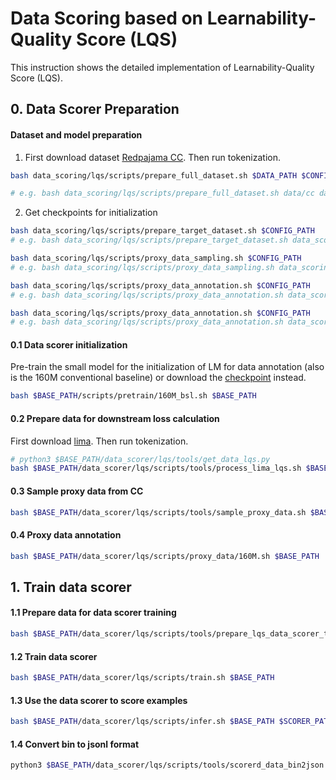 # Data Scoring based on Learnability-Quality Score (LQS)
This instruction shows the detailed implementation of Learnability-Quality Score (LQS).

## 0. Data Scorer Preparation
#### Dataset and model preparation
1. First download dataset [Redpajama CC](https://huggingface.co/datasets/togethercomputer/RedPajama-Data-1T). Then run tokenization.
```bash
bash data_scoring/lqs/scripts/prepare_full_dataset.sh $DATA_PATH $CONFIG_PATH

# e.g. bash data_scoring/lqs/scripts/prepare_full_dataset.sh data/cc data_scoring/config/lqs.yaml
```

2. Get checkpoints for initialization
```bash
bash data_scoring/lqs/scripts/prepare_target_dataset.sh $CONFIG_PATH
# e.g. bash data_scoring/lqs/scripts/prepare_target_dataset.sh data_scoring/config/lqs.yaml
```

```bash
bash data_scoring/lqs/scripts/proxy_data_sampling.sh $CONFIG_PATH
# e.g. bash data_scoring/lqs/scripts/proxy_data_sampling.sh data_scoring/config/lqs.yaml
```

```bash
bash data_scoring/lqs/scripts/proxy_data_annotation.sh $CONFIG_PATH
# e.g. bash data_scoring/lqs/scripts/proxy_data_annotation.sh data_scoring/config/lqs.yaml
```

```bash
bash data_scoring/lqs/scripts/proxy_data_annotation.sh $CONFIG_PATH
# e.g. bash data_scoring/lqs/scripts/proxy_data_annotation.sh data_scoring/config/lqs.yaml 
```


#### 0.1 Data scorer initialization
Pre-train the small model for the initialization of LM for data annotation (also is the 160M conventional baseline) or download the [checkpoint](https://huggingface.co/Data-Selection/BSL-160M) instead.
```bash
bash $BASE_PATH/scripts/pretrain/160M_bsl.sh $BASE_PATH
```

#### 0.2 Prepare data for downstream loss calculation
First download [lima](https://huggingface.co/datasets/GAIR/lima). Then run tokenization.
```bash
# python3 $BASE_PATH/data_scorer/lqs/tools/get_data_lqs.py
bash $BASE_PATH/data_scorer/lqs/scripts/tools/process_lima_lqs.sh $BASE_PATH
```
#### 0.3 Sample proxy data from CC
```bash
bash $BASE_PATH/data_scorer/lqs/scripts/tools/sample_proxy_data.sh $BASE_PATH
```

#### 0.4 Proxy data annotation
```bash
bash $BASE_PATH/data_scorer/lqs/scripts/proxy_data/160M.sh $BASE_PATH
```

## 1. Train data scorer
#### 1.1 Prepare data for data scorer training
```bash
bash $BASE_PATH/data_scorer/lqs/scripts/tools/prepare_lqs_data_scorer_train_data.sh $BASE_PATH
```

#### 1.2 Train data scorer
```bash
bash $BASE_PATH/data_scorer/lqs/scripts/train.sh $BASE_PATH
```

#### 1.3 Use the data scorer to score examples
```bash
bash $BASE_PATH/data_scorer/lqs/scripts/infer.sh $BASE_PATH $SCORER_PATH
```

#### 1.4 Convert bin to jsonl format
```bash
python3 $BASE_PATH/data_scorer/lqs/scripts/tools/scorerd_data_bin2json.sh $BASE_PATH $SCORER_PATH
```